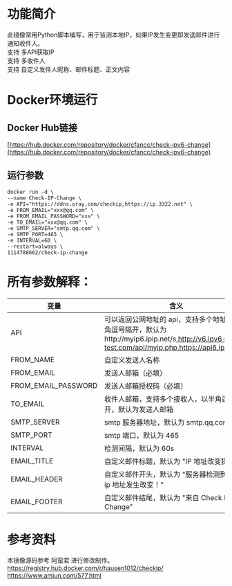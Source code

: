 # 功能简介
此镜像常用Python脚本编写，用于监测本地IP，如果IP发生变更即发送邮件进行通知收件人。
<br> 支持 多API获取IP
<br> 支持 多收件人
<br> 支持 自定义发件人昵称、邮件标题、正文内容

# Docker环境运行
## Docker Hub链接
[https://hub.docker.com/repository/docker/cfancc/check-ipv6-change](https://hub.docker.com/repository/docker/cfancc/check-ipv6-change)
## 运行参数
```
docker run -d \
--name Check-IP-Change \
-e API="https://ddns.oray.com/checkip,https://ip.3322.net" \
-e FROM_EMAIL="xxx@qq.com" \
-e FROM_EMAIL_PASSWORD="xxx" \
-e TO_EMAIL="xxx@qq.com" \
-e SMTP_SERVER="smtp.qq.com" \
-e SMTP_PORT=465 \
-e INTERVAL=60 \
--restart=always \
1114788662/check-ip-change
```
# 所有参数解释：

| 变量 | 含义 | 
| --- | --- | 
| API | 可以返回公网地址的 api，支持多个地址，以半角逗号隔开，默认为http://myip6.ipip.net/s,http://v6.ipv6-test.com/api/myip.php,https://api6.ipify.org/ | 
| FROM_NAME | 自定义发送人名称 | 
| FROM_EMAIL | 发送人邮箱（必填） | 
| FROM_EMAIL_PASSWORD | 发送人邮箱授权码（必填） | 
| TO_EMAIL | 收件人邮箱，支持多个接收人，以半角逗号隔开，默认为发送人邮箱 | 
| SMTP_SERVER | smtp 服务器地址，默认为 smtp.qq.com | 
| SMTP_PORT | smtp 端口，默认为 465 | 
| INTERVAL | 检测间隔，默认为 60s | 
| EMAIL_TITLE | 自定义邮件标题，默认为 "IP 地址改变提醒" | 
|  EMAIL_HEADER | 自定义邮件开头，默认为 "服务器检测到当前 ip 地址发生改变！" | 
| EMAIL_FOOTER | 自定义邮件结尾，默认为 "来自 Check IP Change" | 

# 参考资料
本镜像源码参考 阿蛮君 进行修改制作。
<br> https://registry.hub.docker.com/r/hausen1012/checkip/
<br> https://www.amjun.com/577.html
